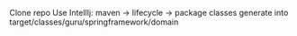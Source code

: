 Clone repo
Use IntellIj: maven -> lifecycle -> package
classes generate into target/classes/guru/springframework/domain
